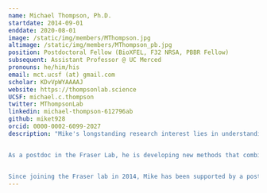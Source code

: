 ```yaml
---
name: Michael Thompson, Ph.D.
startdate: 2014-09-01
enddate: 2020-08-01
image: /static/img/members/MThompson.jpg
altimage: /static/img/members/MThompson_pb.jpg
position: Postdoctoral Fellow (BioXFEL, F32 NRSA, PBBR Fellow)
subsequent: Assistant Professor @ UC Merced
pronouns: he/him/his
email: mct.ucsf (at) gmail.com
scholar: KDvVpWYAAAAJ
website: https://thompsonlab.science
UCSF: michael.c.thompson
twitter: MThompsonLab
linkedin: michael-thompson-612796ab
github: miket928
orcid: 0000-0002-6099-2027
description: "Mike's longstanding research interest lies in understanding how proteins function by dynamically interconverting between different conformational states. He was introduced to structural biology and X-ray crystallography as an undergraduate at UC Berkeley, where he was a research assistant in [Tom Alber](http://fraserlab.com/2014/04/04/Tom-Alber/)’s laboratory. In 2014, he received his Ph.D. in [Biochemistry and Molecular Biology](http://bmsb.chem.ucla.edu/) from UCLA under the direction of [Dr. Todd Yeates](http://yeateslab.mbi.ucla.edu/). As a graduate student, Mike investigated the role of conformational polymorphism in expanding the functional diversity of a key family of proteins that define a widespread class of prokaryotic organelles collectively known as “bacterial microcompartments.”


As a postdoc in the Fraser Lab, he is developing new methods that combine temperature perturbations with static and time-resolved structural measurements to provide detailed insight into the conformational landscapes of biological macromolecules. These new methods are being applied to understand how protein function is modulated by genetic mutations, by interactions with other molecules, and by other physical stimuli.


Since joining the Fraser lab in 2014, Mike has been supported by a postdoctoral fellowship from the [BioXFEL Science and Technology Center](http://www.bioxfel.org/) (NSF), a Kirschstein NRSA (F32) fellowship from [NIH/NHLBI](http://www.nhlbi.nih.gov/), and an Independent Postdoctoral Research Award from the [UCSF Program in Breakthrough Biomedical Research (PBBR)](http://pbbr.ucsf.edu/)."
---
```

